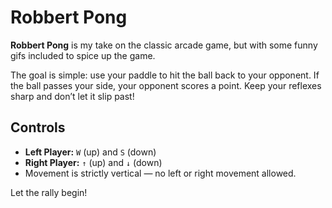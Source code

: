 # Robbert Pong

**Robbert Pong** is my take on the classic arcade game, but with some funny gifs included to spice up the game.

The goal is simple: use your paddle to hit the ball back to your opponent. If the ball passes your side, your opponent scores a point. Keep your reflexes sharp and don’t let it slip past!

## Controls
- **Left Player:** `W` (up) and `S` (down)  
- **Right Player:** `↑` (up) and `↓` (down)  
- Movement is strictly vertical — no left or right movement allowed.

Let the rally begin!
